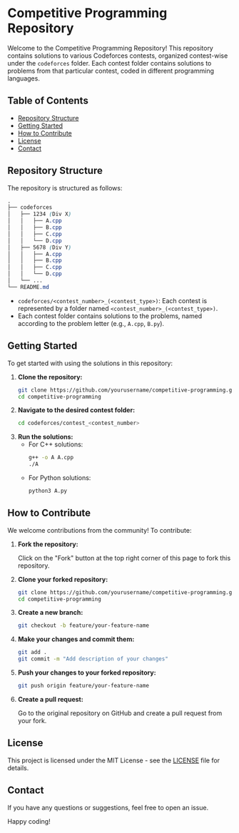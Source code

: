 # Competitive Programming Repository

Welcome to the Competitive Programming Repository! This repository contains solutions to various Codeforces contests, organized contest-wise under the `codeforces` folder. Each contest folder contains solutions to problems from that particular contest, coded in different programming languages.

## Table of Contents

- [Repository Structure](#repository-structure)
- [Getting Started](#getting-started)
- [How to Contribute](#how-to-contribute)
- [License](#license)
- [Contact](#contact)

## Repository Structure

The repository is structured as follows:
```css
.
├── codeforces
│   ├── 1234 (Div X)
│   │   ├── A.cpp
│   │   ├── B.cpp
│   │   ├── C.cpp
│   │   └── D.cpp
│   ├── 5678 (Div Y)
│   │   ├── A.cpp
│   │   ├── B.cpp
│   │   ├── C.cpp
│   │   └── D.cpp
│   └── ...
└── README.md
```

- `codeforces/<contest_number>_(<contest_type>)`: Each contest is represented by a folder named `<contest_number>_(<contest_type>)`.
- Each contest folder contains solutions to the problems, named according to the problem letter (e.g., `A.cpp`, `B.py`).

## Getting Started

To get started with using the solutions in this repository:

1. **Clone the repository:**
   ```bash
   git clone https://github.com/yourusername/competitive-programming.git
   cd competitive-programming
   ```
2. **Navigate to the desired contest folder:**
   ```bash
   cd codeforces/contest_<contest_number>
   ```
3. **Run the solutions:**
   - For C++ solutions:
     ```bash
     g++ -o A A.cpp
     ./A
     ```
   - For Python solutions:
     ```bash
     python3 A.py
     ```

## How to Contribute

We welcome contributions from the community! To contribute:

1. **Fork the repository:**
   
   Click on the "Fork" button at the top right corner of this page to fork this repository.

2. **Clone your forked repository:**
   ```bash
   git clone https://github.com/yourusername/competitive-programming.git
   cd competitive-programming
   ```

3. **Create a new branch:**
   ```bash
   git checkout -b feature/your-feature-name
   ```
   
4. **Make your changes and commit them:**
   ```bash
   git add .
   git commit -m "Add description of your changes"
   ```

5. **Push your changes to your forked repository:**
   ```bash
   git push origin feature/your-feature-name
   ```

6. **Create a pull request:**

   Go to the original repository on GitHub and create a pull request from your fork.

## License

This project is licensed under the MIT License - see the [LICENSE](LICENSE) file for details.

## Contact

If you have any questions or suggestions, feel free to open an issue.

Happy coding!
